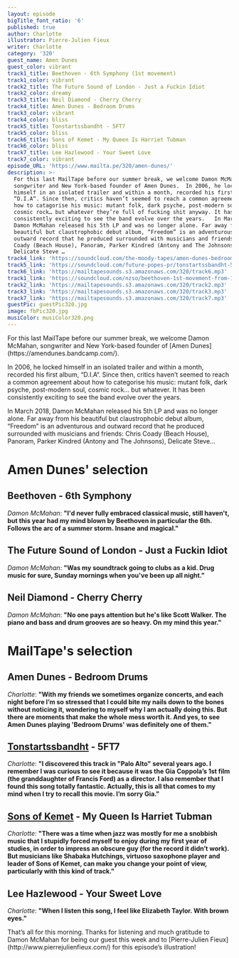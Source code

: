 ```yaml
---
layout: episode
bigTitle_font_ratio: '6'
published: true
author: Charlotte
illustrator: Pierre-Julien Fieux
writer: Charlotte
category: '320'
guest_name: Amen Dunes
guest_color: vibrant
track1_title: Beethoven - 6th Symphony (1st movement)
track1_color: vibrant
track2_title: The Future Sound of London - Just a Fuckin Idiot
track2_color: dreamy
track3_title: Neil Diamond - Cherry Cherry
track4_title: Amen Dunes - Bedroom Drums
track3_color: vibrant
track4_color: bliss
track5_title: Tonstartssbandht - 5FT7
track5_color: bliss
track6_title: Sons of Kemet - My Queen Is Harriet Tubman
track6_color: bliss
track7_title: Lee Hazlewood - Your Sweet Love
track7_color: vibrant
episode_URL: 'https://www.mailta.pe/320/amen-dunes/'
description: >-
  For this last MailTape before our summer break, we welcome Damon McMahan,
  songwriter and New York-based founder of Amen Dunes.  In 2006, he locked
  himself in an isolated trailer and within a month, recorded his first album,
  “D.I.A“. Since then, critics haven’t seemed to reach a common agreement about
  how to catagorise his music: mutant folk, dark psyche, post-modern soul,
  cosmic rock… but whatever they’re full of fucking shit anyway. It has been
  consistently exciting to see the band evolve over the years.   In March 2018,
  Damon McMahan released his 5th LP and was no longer alone. Far away from his
  beautiful but claustrophobic debut album, “Freedom” is an adventurous and
  outward record that he produced surrounded with musicians and friends: Chris
  Coady (Beach House), Panoram, Parker Kindred (Antony and The Johnsons),
  Delicate Steve …
track4_link: 'https://soundcloud.com/the-moody-tapes/amen-dunes-bedroom-drum'
track5_link: 'https://soundcloud.com/future-popes-pr/tonstartssbandht-5ft7'
track6_link: 'https://mailtapesounds.s3.amazonaws.com/320/track6.mp3'
track1_link: 'https://soundcloud.com/nzso/beethoven-1st-movement-from-1'
track2_link: 'https://mailtapesounds.s3.amazonaws.com/320/track2.mp3'
track3_link: 'https://mailtapesounds.s3.amazonaws.com/320/track3.mp3'
track7_link: 'https://mailtapesounds.s3.amazonaws.com/320/track7.mp3'
guestPic: guestPic320.jpg
image: fbPic320.jpg
musiColor: musiColor320.png
---
```

<p id="introduction">For this last MailTape before our summer break, we welcome Damon McMahan, songwriter and New York-based founder of [Amen Dunes](https://amendunes.bandcamp.com/).</p>
<p>In 2006, he locked himself in an isolated trailer and within a month, recorded his first album, “D.I.A“. Since then, critics haven’t seemed to reach a common agreement about how to categorise his music: mutant folk, dark psyche, post-modern soul, cosmic rock… but whatever. It has been consistently exciting to see the band evolve over the years.</p>
<p>In March 2018, Damon McMahan released his 5th LP and was no longer alone. Far away from his beautiful but claustrophobic debut album, “Freedom” is an adventurous and outward record that he produced surrounded with musicians and friends: Chris Coady (Beach House), Panoram, Parker Kindred (Antony and The Johnsons), Delicate Steve…</p>


# Amen Dunes' selection

## Beethoven - 6th Symphony
_Damon McMahan_: **"**I'd never fully embraced classical music, still haven't, but this year had my mind blown by Beethoven in particular the 6th. Follows the arc of a summer storm. Insane and magical.**"**

## The Future Sound of London - Just a Fuckin Idiot
_Damon McMahan_: **"**Was my soundtrack going to clubs as a kid. Drug music for sure, Sunday mornings when you've been up all night.**"**

## Neil Diamond - Cherry Cherry
_Damon McMahan_: **"**No one pays attention but he's like Scott Walker. The piano and bass and drum grooves are so heavy. On my mind this year.**"**


# MailTape's selection

## Amen Dunes - Bedroom Drums
_Charlotte_: **"**With my friends we sometimes organize concerts, and each night before I’m so stressed that I could bite my nails down to the bones without noticing it, wondering to myself why I am actually doing this. But there are moments that make the whole mess worth it. And yes, to see Amen Dunes playing 'Bedroom Drums' was definitely one of them.**"**

## [Tonstartssbandht](https://tonstartssbandht.bandcamp.com/) - 5FT7
_Charlotte_: **"**I discovered this track in "Palo Alto" several years ago. I remember I was curious to see it because it was the Gia Coppola’s 1st film (the granddaughter of Francis Ford) as a director. I also remember that I found this song totally fantastic. Actually, this is all that comes to my mind when I try to recall this movie. I’m sorry Gia.**"**

## [Sons of Kemet](http://www.shabakahutchings.com/sons-of-kemet/) - My Queen Is Harriet Tubman
_Charlotte_: **"**There was a time when jazz was mostly for me a snobbish music that I stupidly forced myself to enjoy during my first year of studies, in order to impress an obscure guy (for the record it didn’t work). But musicians like Shabaka Hutchings, virtuoso saxophone player and leader of Sons of Kemet, can make you change your point of view, particularly with this kind of track.**"**

## Lee Hazlewood - Your Sweet Love
_Charlotte_: **"**When I listen this song, I feel like Elizabeth Taylor. With brown eyes.**"**

<p id="outroduction">That’s all for this morning. Thanks for listening and much gratitude to Damon McMahan for being our guest this week and to [Pierre-Julien Fieux](http://www.pierrejulienfieux.com/) for this episode’s illustration!</p>
